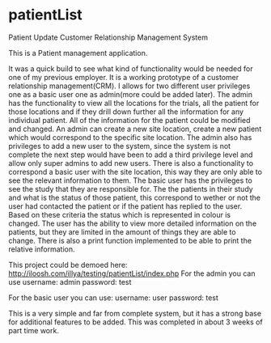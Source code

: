 patientList
===========

Patient Update Customer Relationship Management System

This is a Patient management application.

It was a quick build to see what kind of functionality would be needed for one of my previous employer. It is a working prototype of a customer relationship management(CRM). I allows for two different user privileges one as a basic user one as admin(more could be added later). 
The admin has the functionality to view all the locations for the trials, all the patient for those locations and if they drill down further all the information for any individual patient. All of the information for the patient could be modified and changed. An admin can create a new site location, create a new patient which would correspond to the specific site location. The admin also has privileges to add a new user to the system, since the system is not complete the next step would have been to add a third privilege level and allow only super admins to add new users. There is also a functionality to correspond a basic user with the site location, this way they are only able to see the relevant information to them.
The basic user has the privileges to see the study that they are responsible for. The the patients in their study and what is the status of those patient, this correspond to wether or not the user had contacted the patient or if the patient has replied to the user. Based on these criteria the status which is represented in colour is changed. The user has the ability to view more detailed information on the patients, but they are limited in the amount of things they are able to change.
There is also a print function implemented to be able to print the relative information.

This project could be demoed here: http://iloosh.com/illya/testing/patientList/index.php
For the admin you can use
username: admin     password: test

For the basic user you can use:
username: user     password: test

This is a very simple and far from complete system, but it has a strong base for additional features to be added. This was completed in about 3 weeks of part time work. 

